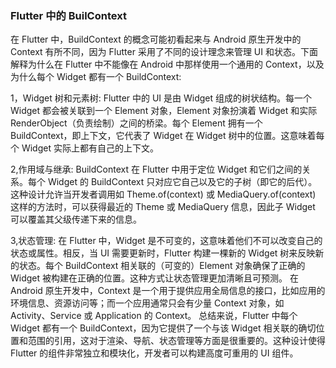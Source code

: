 
### Flutter 中的 BuilContext

在 Flutter 中，BuildContext 的概念可能初看起来与 Android 原生开发中的 Context 有所不同，因为 Flutter 采用了不同的设计理念来管理 UI 和状态。下面解释为什么在 Flutter 中不能像在 Android 中那样使用一个通用的 Context，以及为什么每个 Widget 都有一个 BuildContext:

1，Widget 树和元素树:
Flutter 中的 UI 是由 Widget 组成的树状结构。每一个 Widget 都会被关联到一个 Element 对象，Element 对象扮演着 Widget 和实际 RenderObject（负责绘制）之间的桥梁。每个 Element 拥有一个 BuildContext，即上下文，它代表了 Widget 在 Widget 树中的位置。这意味着每个 Widget 实际上都有自己的上下文。

2,作用域与继承:
BuildContext 在 Flutter 中用于定位 Widget 和它们之间的关系。每个 Widget 的 BuildContext 只对应它自己以及它的子树（即它的后代）。这种设计允许当开发者调用如 Theme.of(context) 或 MediaQuery.of(context) 这样的方法时，可以获得最近的 Theme 或 MediaQuery 信息，因此子 Widget 可以覆盖其父级传递下来的信息。

3,状态管理:
在 Flutter 中，Widget 是不可变的，这意味着他们不可以改变自己的状态或属性。相反，当 UI 需要更新时，Flutter 构建一棵新的 Widget 树来反映新的状态。每个 BuildContext 相关联的（可变的）Element 对象确保了正确的 Widget 被构建在正确的位置。这种方式让状态管理更加清晰且可预测。
在 Android 原生开发中，Context 是一个用于提供应用全局信息的接口，比如应用的环境信息、资源访问等；而一个应用通常只会有少量 Context 对象，如 Activity、Service 或 Application 的 Context。
总结来说，Flutter 中每个 Widget 都有一个 BuildContext，因为它提供了一个与该 Widget 相关联的确切位置和范围的引用，这对于渲染、导航、状态管理等方面是很重要的。这种设计使得 Flutter 的组件非常独立和模块化，开发者可以构建高度可重用的 UI 组件。